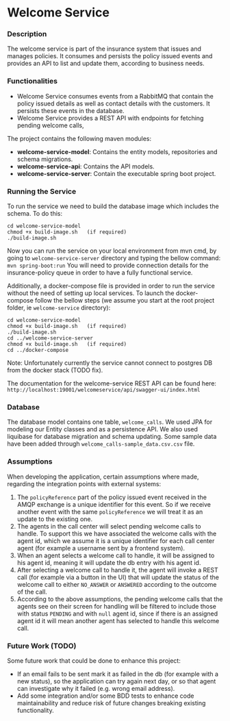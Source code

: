 # Welcome Service

### Description
The welcome service is part of the insurance system that issues and manages policies. It consumes and persists the policy issued events and provides an API to list and update them, according to business needs.

### Functionalities
* Welcome Service consumes events from a RabbitMQ that contain the policy issued details as well as contact details with the customers. It persists these events in the database.
* Welcome Service provides a REST API with endpoints for fetching pending welcome calls, 

The project contains the following maven modules:
* **welcome-service-model**: Contains the entity models, repositories and schema migrations.
* **welcome-service-api**: Contains the API models.
* **welcome-service-server**: Contain the executable spring boot project.

### Running the Service
To run the service we need to build the database image which includes the schema. To do this:
```
cd welcome-service-model
chmod +x build-image.sh   (if required)
./build-image.sh
```
Now you can run the service on your local environment from mvn cmd, by going to `welcome-service-server` directory and typing the bellow command:
`mvn spring-boot:run`
You will need to provide connection details for the insurance-policy queue in order to have a fully functional service.

Additionally, a docker-compose file is provided in order to run the service without the need of setting up local services. To launch the docker-compose follow the bellow steps (we assume you start at the root project folder, ie `welcome-service` directory):
```
cd welcome-service-model
chmod +x build-image.sh   (if required)
./build-image.sh
cd ../welcome-service-server
chmod +x build-image.sh   (if required)
cd ../docker-compose
```
Note: Unfortunately currently the service cannot connect to postgres DB from the docker stack (TODO fix).

The documentation for the welcome-service REST API can be found here:
`http://localhost:19001/welcomeservice/api/swagger-ui/index.html`

### Database
The database model contains one table, `welcome_calls`. We used JPA for modeling our Entity classes and as a persistence API.
We also used liquibase for database migration and schema updating. Some sample data have been added through `welcome_calls-sample_data.csv.csv` file.


### Assumptions
When developing the application, certain assumptions where made, regarding the integration points with external systems:
1. The `policyReference` part of the policy issued event received in the AMQP exchange is a unique identifier for this event. So if we receive another event with the same `policyReference` we will treat it as an update to the existing one.
2. The agents in the call center will select pending welcome calls to handle. To support this we have associated the welcome calls with the agent id, which we assume it is a unique identifier for each call center agent (for example a username sent by a frontend system).
3. When an agent selects a welcome call to handle, it will be assigned to his agent id, meaning it will update the db entry with his agent id.
4. After selecting a welcome call to handle it, the agent will invoke a REST call (for example via a button in the UI) that will update the status of the welcome call to either `NO_ANSWER` or `ANSWERED` according to the outcome of the call.
5. According to the above assumptions, the pending welcome calls that the agents see on their screen for handling will be filtered to include those with status `PENDING` and with `null` agent id, since if there is an assigned agent id it will mean another agent has selected to handle this welcome call.

### Future Work (TODO)
Some future work that could be done to enhance this project:
* If an email fails to be sent mark it as failed in the db (for example with a new status), so the application can try again next day, or so that agent can investigate why it failed (e.g. wrong email address).
* Add some integration and/or some BDD tests to enhance code maintainability and reduce risk of future changes breaking existing functionality.